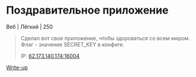 # Поздравительное приложение #
Веб | Лёгкий | 250
> Сделал вот свое приложение, чтобы здороваться со всем миром. Флаг - значение SECRET_KEY в конфиге.
>
> IP: [62.173.140.174:16004](http://62.173.140.174:16004)

[Write-up](WRITEUP.md)

